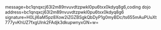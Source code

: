 message=bc1qnqxcj63l2m89nvuvdtzpwkl0pu6txx0kdyq8g6,coding dojo
address=bc1qnqxcj63l2m89nvuvdtzpwkl0pu6txx0kdyq8g6
signature=H0Ljl6aM5pz8Xow2iZGZBSgkQbDyP1g0myBDc/ts655mAuPUuXt777yvKhUZ7fxgUlnk2FAdjk3dkupwnyxGN+w=
